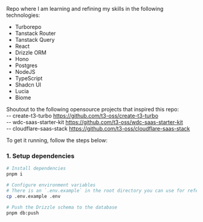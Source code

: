 Repo where I am learning and refining my skills in the following technologies:

- Turborepo
- Tanstack Router
- Tanstack Query
- React
- Drizzle ORM
- Hono
- Postgres
- NodeJS
- TypeScript
- Shadcn UI
- Lucia
- Biome

Shoutout to the following opensource projects that inspired this repo: \
-- create-t3-turbo https://github.com/t3-oss/create-t3-turbo \
-- wdc-saas-starter-kit https://github.com/t3-oss/wdc-saas-starter-kit \
-- cloudflare-saas-stack https://github.com/t3-oss/cloudflare-saas-stack

To get it running, follow the steps below:

### 1. Setup dependencies

```bash
# Install dependencies
pnpm i

# Configure environment variables
# There is an `.env.example` in the root directory you can use for reference
cp .env.example .env

# Push the Drizzle schema to the database
pnpm db:push
```

